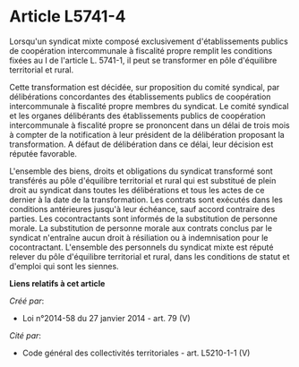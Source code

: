 # Article L5741-4

Lorsqu'un syndicat mixte composé exclusivement d'établissements publics de coopération intercommunale à fiscalité propre
remplit les conditions fixées au I de l'article L. 5741-1, il peut se transformer en pôle d'équilibre territorial et rural.

Cette transformation est décidée, sur proposition du comité syndical, par délibérations concordantes des établissements
publics de coopération intercommunale à fiscalité propre membres du syndicat. Le comité syndical et les organes délibérants
des établissements publics de coopération intercommunale à fiscalité propre se prononcent dans un délai de trois mois à
compter de la notification à leur président de la délibération proposant la transformation. A défaut de délibération dans ce
délai, leur décision est réputée favorable.

L'ensemble des biens, droits et obligations du syndicat transformé sont transférés au pôle d'équilibre territorial et rural
qui est substitué de plein droit au syndicat dans toutes les délibérations et tous les actes de ce dernier à la date de la
transformation. Les contrats sont exécutés dans les conditions antérieures jusqu'à leur échéance, sauf accord contraire des
parties. Les cocontractants sont informés de la substitution de personne morale. La substitution de personne morale aux
contrats conclus par le syndicat n'entraîne aucun droit à résiliation ou à indemnisation pour le cocontractant. L'ensemble
des personnels du syndicat mixte est réputé relever du pôle d'équilibre territorial et rural, dans les conditions de statut
et d'emploi qui sont les siennes.

**Liens relatifs à cet article**

_Créé par_:

  - Loi n°2014-58 du 27 janvier 2014 - art. 79 (V)

_Cité par_:

  - Code général des collectivités territoriales - art. L5210-1-1 (V)
